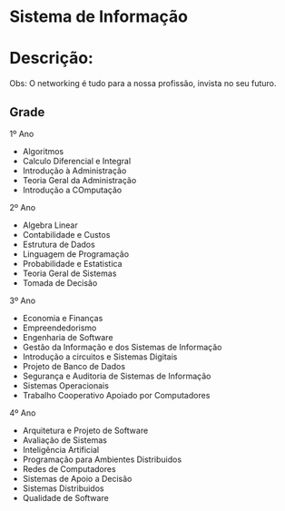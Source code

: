 Sistema de Informação
===================

Descrição:
===================
Obs: O networking é tudo para a nossa profissão, invista no seu futuro.

## Grade

1º Ano 

<ul>
<li>Algoritmos</li>
<li>Calculo Diferencial e Integral</li>
<li>Introdução à Administração</li>
<li>Teoria Geral da Administração</li>
<li>Introdução a COmputação</li>
</ul>

2º Ano

<ul>
<li>Algebra Linear</li>
<li>Contabilidade e Custos</li>
<li>Estrutura de Dados</li>
<li>Linguagem de Programação</li>
<li>Probabilidade e Estatistica</li>
<li>Teoria Geral de Sistemas</li>
<li>Tomada de Decisão</li>
</ul>

3º Ano

<ul>
<li>Economia e Finanças</li>
<li>Empreendedorismo</li>
<li>Engenharia de Software</li>
<li>Gestão da Informação e dos Sistemas de Informação</li>
<li>Introdução a circuitos e Sistemas Digitais</li>
<li>Projeto de Banco de Dados</li>
<li>Segurança e Auditoria de Sistemas de Informação</li>
<li>Sistemas Operacionais</li>
<li>Trabalho Cooperativo Apoiado por Computadores</li>
</ul>

4º Ano

<ul>
<li>Arquitetura e Projeto de Software</li>
<li>Avaliação de Sistemas</li>
<li>Inteligência Artificial</li>
<li>Programação para Ambientes Distribuidos</li>
<li>Redes de Computadores</li>
<li>Sistemas de Apoio a Decisão</li>
<li>Sistemas Distribuidos</li>
<li>Qualidade de Software</li>
</ul>

